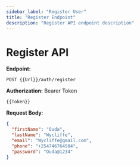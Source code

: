 ```yaml
---
sidebar_label: "Register User"
title: "Register Endpoint"
description: "Register API endpoint description"
---
```


# Register API

**Endpoint:**

```
POST {{Url}}/auth/register
```

**Authorization:** Bearer Token

```
{{Token}}
```

**Request Body**:

```json
{
  "firstName": "Ouda",
  "lastName": "Wycliffe",
  "email": "Wycliffe@gmail.com",
  "phone": "+254746764504",
  "password": "Ouda@1234"
}
```
